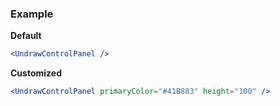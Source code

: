 ### Example

**Default**
```jsx
<UndrawControlPanel />
```

**Customized**
```jsx
<UndrawControlPanel primaryColor="#41B883" height="100" />
```
